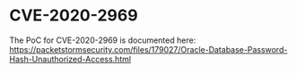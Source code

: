 # CVE-2020-2969

The PoC for CVE-2020-2969 is documented here: https://packetstormsecurity.com/files/179027/Oracle-Database-Password-Hash-Unauthorized-Access.html


